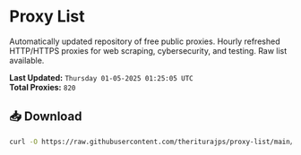 # Proxy List

Automatically updated repository of free public proxies. Hourly refreshed HTTP/HTTPS proxies for web scraping, cybersecurity, and testing. Raw list available.

**Last Updated:** `Thursday 01-05-2025 01:25:05 UTC`  
**Total Proxies:** `820`

## 📥 Download
```bash
curl -O https://raw.githubusercontent.com/theriturajps/proxy-list/main/proxies.txt
